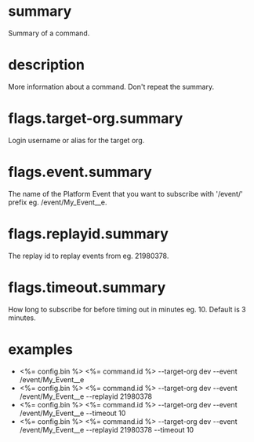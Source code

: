 # summary

Summary of a command.

# description

More information about a command. Don't repeat the summary.

# flags.target-org.summary

Login username or alias for the target org.

# flags.event.summary

The name of the Platform Event that you want to subscribe with '/event/' prefix eg. /event/My_Event\_\_e.

# flags.replayid.summary

The replay id to replay events from eg. 21980378.

# flags.timeout.summary

How long to subscribe for before timing out in minutes eg. 10. Default is 3 minutes.

# examples

- <%= config.bin %> <%= command.id %> --target-org dev --event /event/My_Event\_\_e
- <%= config.bin %> <%= command.id %> --target-org dev --event /event/My_Event\_\_e --replayid 21980378
- <%= config.bin %> <%= command.id %> --target-org dev --event /event/My_Event\_\_e --timeout 10
- <%= config.bin %> <%= command.id %> --target-org dev --event /event/My_Event\_\_e --replayid 21980378 --timeout 10

